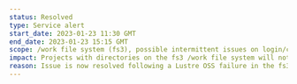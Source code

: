 ```yaml
---
status: Resolved
type: Service alert
start_date: 2023-01-23 11:30 GMT
end_date: 2023-01-23 15:15 GMT
scope: /work file system (fs3), possible intermittent issues on login/compute nodes
impact: Projects with directories on the fs3 /work file system will not be allowed to run jobs (as the resources may just be wasted) and may see that some data is inaccessible. Users may seem occaissional issues on login/compute nodes as they try to access the failed OSS. You can check which file system your work directory is on by navigating to the location and using the command <tt>readlink -f .</tt>
reason: Issue is now resolved following a Lustre OSS failure in the fs3 /work file system
---
```

